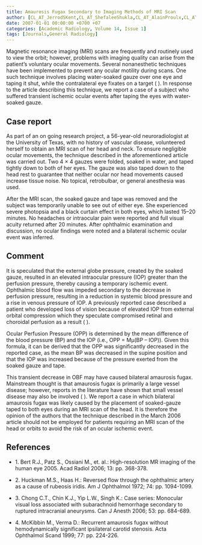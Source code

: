 ```yaml
---
title: Amaurosis Fugax Secondary to Imaging Methods of MRI Scan
author: [CL_AT_JerrodSKent,CL_AT_ShefaleeShukla,CL_AT_AlainProulx,CL_AT_CindyMLHutnik,CL_AT_LAnneHayman]
date: 2007-01-01 00:00:00 +0700 +07
categories: [Academic Radiology, Volume 14, Issue 1]
tags: [Journals,General Radiology]
---
```

Magnetic resonance imaging (MRI) scans are frequently and routinely used to view the orbit; however, problems with imaging quality can arise from the patient’s voluntary ocular movements. Several nonanesthetic techniques have been implemented to prevent any ocular motility during scans. One such technique involves placing water-soaked gauze over one eye and taping it shut, while the contralateral eye fixates on a target ( ). In response to the article describing this technique, we report a case of a subject who suffered transient ischemic ocular events after taping the eyes with water-soaked gauze.

## Case report

As part of an on going research project, a 56-year-old neuroradiologist at the University of Texas, with no history of vascular disease, volunteered herself to obtain an MRI scan of her head and neck. To ensure negligible ocular movements, the technique described in the aforementioned article was carried out. Two 4 × 4 gauzes were folded, soaked in water, and taped tightly down to both of her eyes. The gauze was also taped down to the head rest to guarantee that neither ocular nor head movements caused increase tissue noise. No topical, retrobulbar, or general anesthesia was used.

After the MRI scan, the soaked gauze and tape was removed and the subject was temporarily unable to see out of either eye. She experienced severe photopsia and a black curtain effect in both eyes, which lasted 15–20 minutes. No headaches or intraocular pain were reported and full visual acuity returned after 20 minutes. After ophthalmic examination and discussion, no ocular findings were noted and a bilateral ischemic ocular event was inferred.

## Comment

It is speculated that the external globe pressure, created by the soaked gauze, resulted in an elevated intraocular pressure (IOP) greater than the perfusion pressure, thereby causing a temporary ischemic event. Ophthalmic blood flow was impeded secondary to the decrease in perfusion pressure, resulting in a reduction in systemic blood pressure and a rise in venous pressure of IOP. A previously reported case described a patient who developed loss of vision because of elevated IOP from external orbital compression which they speculate compromised retinal and choroidal perfusion as a result ( ).

Ocular Perfusion Pressure (OPP) is determined by the mean difference of the blood pressure (BP) and the IOP (i.e., OPP = Mμ(BP – IOP)). Given this formula, it can be derived that the OPP was significantly decreased in the reported case, as the mean BP was decreased in the supine position and that the IOP was increased because of the pressure exerted from the soaked gauze and tape.

This transient decrease in OBF may have caused bilateral amaurosis fugax. Mainstream thought is that amaurosis fugax is primarily a large vessel disease; however, reports in the literature have shown that small vessel disease may also be involved ( ). We report a case in which bilateral amaurosis fugax was likely caused by the placement of soaked-gauze taped to both eyes during an MRI scan of the head. It is therefore the opinion of the authors that the technique described in the March 2006 article should not be employed for patients requiring an MRI scan of the head or orbits to avoid the risk of an ocular ischemic event.

## References

- 1\. Bert R.J., Patz S., Ossiani M., et. al.: High-resolution MR imaging of the human eye 2005. Acad Radiol 2006; 13: pp. 368-378.


- 2\. Huckman M.S., Haas H.: Reversed flow through the ophthalmic artery as a cause of rubeosis iridis. Am J Ophthalmol 1972; 74: pp. 1094-1099.


- 3\. Chong C.T., Chin K.J., Yip L.W., Singh K.: Case series: Monocular visual loss associated with subarachnoid hemorrhage secondary to ruptured intracranial aneurysms. Can J Anesth 2006; 53: pp. 684-689.


- 4\. McKibbin M., Verma D.: Recurrent amaurosis fugax without hemodynamically significant ipsilateral carotid stenosis. Acta Ophthalmol Scand 1999; 77: pp. 224-226.